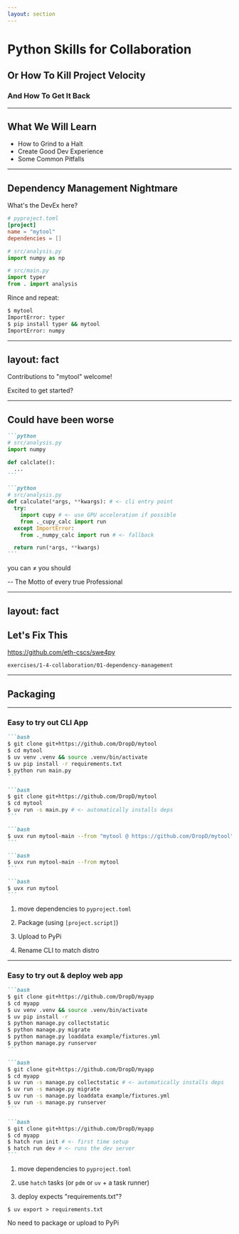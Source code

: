 ```yaml
---
layout: section
---
```


# Python Skills for Collaboration

<v-click>

## Or How To Kill Project Velocity
</v-click>

<v-click>

### And How To Get It Back
</v-click>

---

## What We Will Learn

- How to Grind to a Halt
- Create Good Dev Experience
- Some Common Pitfalls

---

## Dependency Management Nightmare

What's the DevEx here?

```toml
# pyproject.toml
[project]
name = "mytool"
dependencies = []
```
```python
# src/analysis.py
import numpy as np
```

```python
# src/main.py
import typer
from . import analysis
```

<v-click>

Rince and repeat:
```bash
$ mytool
ImportError: typer
$ pip install typer && mytool
ImportError: numpy
```
</v-click>

---
layout: fact
---

Contributions to "mytool" welcome!

<v-click>

Excited to get started?
</v-click>

---

## Could have been worse

````md magic-move
```python
# src/analysis.py
import numpy

def calclate():
  ...
```

```python
# src/analysis.py
def calculate(*args, **kwargs): # <- cli entry point
  try:
    import cupy # <- use GPU acceleration if possible
    from ._cupy_calc import run
  except ImportError:
    from ._numpy_calc import run # <- fallback

  return run(*args, **kwargs)
```
````

<v-click at="2">you can</v-click><v-click at="3"> &ne; you should</v-click>
<v-click at="4">

-- The Motto of every true Professional
</v-click>

---
layout: fact
---

## Let's Fix This

<a href="https://github.com/eth-cscs/swe4py">https://github.com/eth-cscs/swe4py</a>

`exercises/1-4-collaboration/01-dependency-management`

---

## Packaging

---

### Easy to try out CLI App

````md magic-move
```bash
$ git clone git+https://github.com/DropD/mytool
$ cd mytool
$ uv venv .venv && source .venv/bin/activate
$ uv pip install -r requirements.txt
$ python run main.py
```

```bash
$ git clone git+https://github.com/DropD/mytool
$ cd mytool
$ uv run -s main.py # <- automatically installs deps
```

```bash
$ uvx run mytool-main --from "mytool @ https://github.com/DropD/mytool"
```

```bash
$ uvx run mytool-main --from mytool
```

```bash
$ uvx run mytool
```
````

<v-click at="1">

1. move dependencies to `pyproject.toml`
</v-click>
<v-click at="2">

2. Package (using `[project.script]`)
</v-click>
<v-click at="3">

3. Upload to PyPi
</v-click>
<v-click at="4">

4. Rename CLI to match distro
</v-click>

---

### Easy to try out & deploy web app

````md magic-move
```bash
$ git clone git+https://github.com/DropD/myapp
$ cd myapp
$ uv venv .venv && source .venv/bin/activate
$ uv pip install -r 
$ python manage.py collectstatic
$ python manage.py migrate
$ python manage.py loaddata example/fixtures.yml
$ python manage.py runserver
```

```bash
$ git clone git+https://github.com/DropD/myapp
$ cd myapp
$ uv run -s manage.py collectstatic # <- automatically installs deps
$ uv run -s manage.py migrate
$ uv run -s manage.py loaddata example/fixtures.yml
$ uv run -s manage.py runserver
```

```bash
$ git clone git+https://github.com/DropD/myapp
$ cd myapp
$ hatch run init # <- first time setup
$ hatch run dev # <- runs the dev server
```
````
<v-click at="1">

1. move dependencies to `pyproject.toml`
</v-click>
<v-click at="2">

2. use `hatch` tasks (or `pdm` or `uv` + a task runner)
</v-click>
<v-click at="3">

3. deploy expects "requirements.txt"?

`$ uv export > requirements.txt`
</v-click>
<v-click at="4">

No need to package or upload to PyPi
</v-click>
